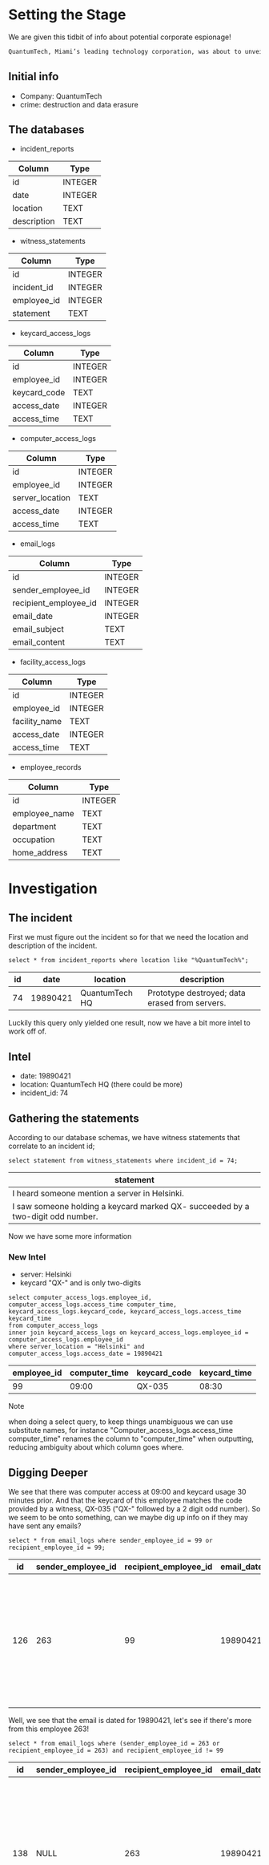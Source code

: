 # Setting the Stage

We are given this tidbit of info about potential corporate espionage!
```txt
QuantumTech, Miami’s leading technology corporation, was about to unveil its groundbreaking microprocessor called “QuantaX.” Just hours before the reveal, the prototype was destroyed, and all research data was erased. Detectives suspect corporate espionage.
```

## Initial info
- Company: QuantumTech
- crime: destruction and data erasure

## The databases

- incident_reports

| Column      | Type    |
| ----------- | ------- |
| id          | INTEGER |
| date        | INTEGER |
| location    | TEXT    |
| description | TEXT    |

- witness_statements

| Column      | Type    |
| ----------- | ------- |
| id          | INTEGER |
| incident_id | INTEGER |
| employee_id | INTEGER |
| statement   | TEXT    |

- keycard_access_logs

| Column       | Type    |
| ------------ | ------- |
| id           | INTEGER |
| employee_id  | INTEGER |
| keycard_code | TEXT    |
| access_date  | INTEGER |
| access_time  | TEXT    |

- computer_access_logs

| Column          | Type    |
| --------------- | ------- |
| id              | INTEGER |
| employee_id     | INTEGER |
| server_location | TEXT    |
| access_date     | INTEGER |
| access_time     | TEXT    |

- email_logs

| Column                | Type    |
| --------------------- | ------- |
| id                    | INTEGER |
| sender_employee_id    | INTEGER |
| recipient_employee_id | INTEGER |
| email_date            | INTEGER |
| email_subject         | TEXT    |
| email_content         | TEXT    |

- facility_access_logs

| Column        | Type    |
| ------------- | ------- |
| id            | INTEGER |
| employee_id   | INTEGER |
| facility_name | TEXT    |
| access_date   | INTEGER |
| access_time   | TEXT    |

- employee_records

| Column        | Type    |
| ------------- | ------- |
| id            | INTEGER |
| employee_name | TEXT    |
| department    | TEXT    |
| occupation    | TEXT    |
| home_address  | TEXT    |

# Investigation
## The incident
First we must figure out the incident so for that we need the location and description of the incident.

```mysql
select * from incident_reports where location like "%QuantumTech%";
```

|id|date|location|description|
|---|---|---|---|
|74|19890421|QuantumTech HQ|Prototype destroyed; data erased from servers.|

Luckily this query only yielded one result, now we have a bit more intel to work off of.

## Intel
- date: 19890421
- location: QuantumTech HQ (there could be more)
- incident_id: 74

## Gathering the statements
According to our database schemas, we have witness statements that correlate to an incident id;

```mysql
select statement from witness_statements where incident_id = 74;
```

| statement                                                                       |
| ------------------------------------------------------------------------------- |
| I heard someone mention a server in Helsinki.                                   |
| I saw someone holding a keycard marked QX- succeeded by a two-digit odd number. |

Now we have some more information

### New Intel
- server: Helsinki
- keycard "QX-" and is only two-digits

```mysql
select computer_access_logs.employee_id, computer_access_logs.access_time computer_time, keycard_access_logs.keycard_code, keycard_access_logs.access_time keycard_time
from computer_access_logs  
inner join keycard_access_logs on keycard_access_logs.employee_id = computer_access_logs.employee_id
where server_location = "Helsinki" and computer_access_logs.access_date = 19890421
```

|employee_id|computer_time|keycard_code|keycard_time|
|---|---|---|---|
|99|09:00|QX-035|08:30|

>[!note]
>when doing a select query, to keep things unambiguous we can use substitute names, for instance "Computer_access_logs.access_time computer_time" renames the column to "computer_time" when outputting, reducing ambiguity about which column goes where.

## Digging Deeper

We see that there was computer access at 09:00 and keycard usage 30 minutes prior. And that the keycard of this employee matches the code provided by a witness, QX-035 ("QX-" followed by a 2 digit odd number). So we seem to be onto something, can we maybe dig up info on if they may have sent any emails?

```mysql
select * from email_logs where sender_employee_id = 99 or recipient_employee_id = 99;
```

|id|sender_employee_id|recipient_employee_id|email_date|email_subject|email_content|
|---|---|---|---|---|---|
|126|263|99|19890421|Alarm System Concern|I noticed something strange with the alarm system. There might be a potential malfunction near the chip. Thought you should check it out to be safe.|

Well, we see that the email is dated for 19890421, let's see if there's more from this employee 263!

```mysql
select * from email_logs where (sender_employee_id = 263 or recipient_employee_id = 263) and recipient_employee_id != 99
```


| id  | sender_employee_id | recipient_employee_id | email_date | email_subject            | email_content                                                                                                                                                                              |
| --- | ------------------ | --------------------- | ---------- | ------------------------ | ------------------------------------------------------------------------------------------------------------------------------------------------------------------------------------------ |
| 138 | NULL               | 263                   | 19890421   | Realign Asset Trajectory | L’s schedule puts her close enough, but we need her inside F18 before 9. Trigger a minor alert or routine checkup to send her in by 8:30. Make sure she logs the visit. That part matters. |
| 140 | NULL               | 263                   | 19890421   | Execute Phase Window     | Unlock 18 quietly by 9. He’ll use his own credentials to access it shortly after L leaves. No questions. Just ensure the timing lines up. The trail will lead exactly where it needs to.   |

Well, no sender id doesn't bode well, but this could be a contact outside of the company, so no ID is mapped... now; we see that the email mentions someone named "L" but that's no good... (we do know that employee 99 was involved in a security alert... so maybe they're "L" but that seems a minor detail), but there's a mention of "18" or "F18" in the emails as well, alongside times... maybe we can utilize that to our advantage. 

```mysql 
select employee_id, access_date, access_time from facility_access_logs where facility_name like "F%18"
```

|employee_id|access_date|access_time|
|---|---|---|
|290|19890421|12:56|
|99|19890421|08:55|
|297|19890421|09:01|

## Closing the Case
well looks like our mysterious employee 99 appears again... but they're being used as a pawn... but it does seem like there is an access time around 9:01 from a mysterious 297 which lines up with the timing as stated in both the emails. so let's round up our employees.

```mysql
select * from employee_records where id in (99,263,297)
```

| id  | employee_name    | department        | occupation               | home_address                              |
| --- | ---------------- | ----------------- | ------------------------ | ----------------------------------------- |
| 99  | Elizabeth Gordon | Engineering       | Solutions Architect      | 147 Coastal Pine Rd, Doral, FL            |
| 263 | Norman Owens     | Quantum Computing | Quantum Systems Engineer | 234 Quantum Waters Lane, Key Biscayne, FL |
| 297 | Hristo Bogoev    | Engineering       | Principal Engineer       | 901 Quantum Ocean Way, Key Biscayne, FL   |

So it appears that the mysterious 'L' is the Solutions Architect, Elizabeth Gordon. She was being framed by the Principal Engineer, Hristo Bogoev, and the Principal Engineer, Norman Owens. And as it would appear by the solution being accepted that Hristo was the one who pulled the trigger (Hmm, I wonder why that name sounds familiar.)


# Closing Thoughts
This case had us diving through multiple different hoops to land on the right culprit, requiring us to put on our thinking caps and investigate the very narrow clues we were granted. But by being able to zero in on the key details, like the Helsinki server and keycard value, at the start it allowed us to gain deeper knowledge of who was behind it.

Stay Savvy Detectives.

---
```
  .OOOOOOOOOOOOOOO @@         D i c k  T r a c y        @@ OOOOOOOOOOOOOOOO.
  OOOOOOOOOOOOOOOO @@                                    @@ OOOOOOOOOOOOOOOO
  OOOOOOOOOO'''''' @@                                    @@ ```````OOOOOOOOO
  OOOOO'' aaa@@@@@@@@@@@@@@@@@@@@"""                   """""""""@@aaaa `OOOO
  OOOOO,""""@@@@@@@@@@@@@@""""                                     a@"" OOOA
  OOOOOOOOOoooooo,                                            |OOoooooOOOOOS
  OOOOOOOOOOOOOOOOo,            I'll be selling the           |OOOOOOOOOOOOC
  OOOOOOOOOOOOOOOOOO            house and moving my          ,|OOOOOOOOOOOOI
  OOOOOOOOOOOOOOOOOO @           family to a condo           |OOOOOOOOOOOOOI
  OOOOOOOOOOOOOOOOO'@           complex with a pool          OOOOOOOOOOOOOOb
  OOOOOOOOOOOOOOO'a'            & where someone else         |OOOOOOOOOOOOOy
  OOOOOOOOOOOOOO''              mows the grass!           aa`OOOOOOOOOOOP
  OOOOOOOOOOOOOOb,..            Things here will be           `@aa``OOOOOOOh
  OOOOOOOOOOOOOOOOOOo           hectic for the next             `@@@aa OOOOo
  OOOOOOOOOOOOOOOOOOO|          6 weeks or so.                     @@@ OOOOe
  OOOOOOOOOOOOOOOOOOO@                               aaaaaaa       @@',OOOOn
  OOOOOOOOOOOOOOOOOOO@                        aaa@@@@@@@@""        @@ OOOOOi
  OOOOOOOOOO~~ aaaaaa"a                 aaa@@@@@@@@@@""            @@ OOOOOx
  OOOOOO aaaa@"""""""" ""            @@@@@@@@@@@@""               @@@|`OOOO'
  OOOOOOOo`@@a                  aa@@  @@@@@@@""         a@        @@@@ OOOO9
  OOOOOOO'  `@@a               @@a@@   @@""           a@@   a     |@@@ OOOO3
  `OOOO'       `@    aa@@       aaa"""          @a        a@     a@@@',OOOO'

```
(credit Roy Sussman for the ascii)